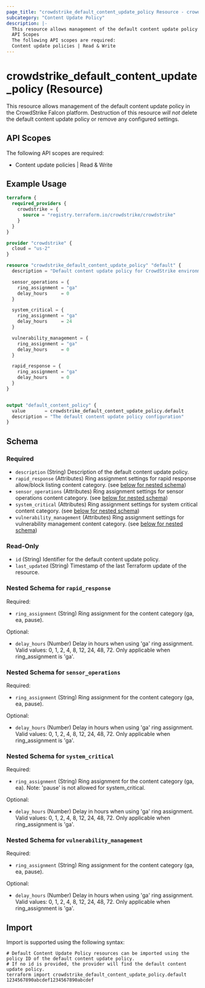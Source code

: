 ```yaml
---
page_title: "crowdstrike_default_content_update_policy Resource - crowdstrike"
subcategory: "Content Update Policy"
description: |-
  This resource allows management of the default content update policy in the CrowdStrike Falcon platform. Destruction of this resource will not delete the default content update policy or remove any configured settings.
  API Scopes
  The following API scopes are required:
  Content update policies | Read & Write
---
```


# crowdstrike_default_content_update_policy (Resource)

This resource allows management of the default content update policy in the CrowdStrike Falcon platform. Destruction of this resource *will not* delete the default content update policy or remove any configured settings.

## API Scopes

The following API scopes are required:

- Content update policies | Read & Write


## Example Usage

```terraform
terraform {
  required_providers {
    crowdstrike = {
      source = "registry.terraform.io/crowdstrike/crowdstrike"
    }
  }
}

provider "crowdstrike" {
  cloud = "us-2"
}

resource "crowdstrike_default_content_update_policy" "default" {
  description = "Default content update policy for CrowdStrike environment"

  sensor_operations = {
    ring_assignment = "ga"
    delay_hours     = 0
  }

  system_critical = {
    ring_assignment = "ga"
    delay_hours     = 24
  }

  vulnerability_management = {
    ring_assignment = "ga"
    delay_hours     = 0
  }

  rapid_response = {
    ring_assignment = "ga"
    delay_hours     = 0
  }
}


output "default_content_policy" {
  value       = crowdstrike_default_content_update_policy.default
  description = "The default content update policy configuration"
}
```

<!-- schema generated by tfplugindocs -->
## Schema

### Required

- `description` (String) Description of the default content update policy.
- `rapid_response` (Attributes) Ring assignment settings for rapid response allow/block listing content category. (see [below for nested schema](#nestedatt--rapid_response))
- `sensor_operations` (Attributes) Ring assignment settings for sensor operations content category. (see [below for nested schema](#nestedatt--sensor_operations))
- `system_critical` (Attributes) Ring assignment settings for system critical content category. (see [below for nested schema](#nestedatt--system_critical))
- `vulnerability_management` (Attributes) Ring assignment settings for vulnerability management content category. (see [below for nested schema](#nestedatt--vulnerability_management))

### Read-Only

- `id` (String) Identifier for the default content update policy.
- `last_updated` (String) Timestamp of the last Terraform update of the resource.

<a id="nestedatt--rapid_response"></a>
### Nested Schema for `rapid_response`

Required:

- `ring_assignment` (String) Ring assignment for the content category (ga, ea, pause).

Optional:

- `delay_hours` (Number) Delay in hours when using 'ga' ring assignment. Valid values: 0, 1, 2, 4, 8, 12, 24, 48, 72. Only applicable when ring_assignment is 'ga'.


<a id="nestedatt--sensor_operations"></a>
### Nested Schema for `sensor_operations`

Required:

- `ring_assignment` (String) Ring assignment for the content category (ga, ea, pause).

Optional:

- `delay_hours` (Number) Delay in hours when using 'ga' ring assignment. Valid values: 0, 1, 2, 4, 8, 12, 24, 48, 72. Only applicable when ring_assignment is 'ga'.


<a id="nestedatt--system_critical"></a>
### Nested Schema for `system_critical`

Required:

- `ring_assignment` (String) Ring assignment for the content category (ga, ea). Note: 'pause' is not allowed for system_critical.

Optional:

- `delay_hours` (Number) Delay in hours when using 'ga' ring assignment. Valid values: 0, 1, 2, 4, 8, 12, 24, 48, 72. Only applicable when ring_assignment is 'ga'.


<a id="nestedatt--vulnerability_management"></a>
### Nested Schema for `vulnerability_management`

Required:

- `ring_assignment` (String) Ring assignment for the content category (ga, ea, pause).

Optional:

- `delay_hours` (Number) Delay in hours when using 'ga' ring assignment. Valid values: 0, 1, 2, 4, 8, 12, 24, 48, 72. Only applicable when ring_assignment is 'ga'.

## Import

Import is supported using the following syntax:

```shell
# Default Content Update Policy resources can be imported using the policy ID of the default content update policy.
# If no id is provided, the provider will find the default content update policy.
terraform import crowdstrike_default_content_update_policy.default 1234567890abcdef1234567890abcdef
```
